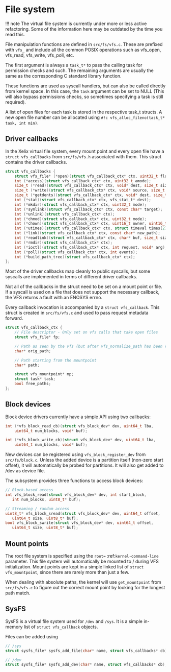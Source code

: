 # File system

!!! note
	The virtual file system is currently under more or less active refactoring. Some of the information here may be outdated by the time you read this.

File manipulation functions are defined in `src/fs/vfs.c`. These are prefixed with `vfs_` and include all the common POSIX operations such as vfs_open, vfs_read, vfs_write, vfs_poll, etc.

The first argument is always a `task_t*` to pass the calling task for permission checks and such. The remaining arguments are usually the same as the corresponding C standard library function.

These functions are used as syscall handlers, but can also be called directly from kernel space. In this case, the `task` argument can be set to NULL (This will also bypass permissions checks, so sometimes specifying a task is still required).

A list of open files for each task is stored in the respective task_t structs. A new open file number can be allocated using `#!c vfs_alloc_fileno(task_t* task, int min)`.

## Driver callbacks

In the Xelix virtual file system, every mount point and every open file have a `struct vfs_callbacks` from `src/fs/vfs.h` associated with them. This struct contains the driver callbacks.

```c
struct vfs_callbacks {
	struct vfs_file* (*open)(struct vfs_callback_ctx* ctx, uint32_t flags);
	int (*access)(struct vfs_callback_ctx* ctx, uint32_t amode);
	size_t (*read)(struct vfs_callback_ctx* ctx, void* dest, size_t size);
	size_t (*write)(struct vfs_callback_ctx* ctx, void* source, size_t size);
	size_t (*getdents)(struct vfs_callback_ctx* ctx, void* dest, size_t size);
	int (*stat)(struct vfs_callback_ctx* ctx, vfs_stat_t* dest);
	int (*mkdir)(struct vfs_callback_ctx* ctx, uint32_t mode);
	int (*symlink)(struct vfs_callback_ctx* ctx, const char* target);
	int (*unlink)(struct vfs_callback_ctx* ctx);
	int (*chmod)(struct vfs_callback_ctx* ctx, uint32_t mode);
	int (*chown)(struct vfs_callback_ctx* ctx, uint16_t owner, uint16_t group);
	int (*utimes)(struct vfs_callback_ctx* ctx, struct timeval times[2]);
	int (*link)(struct vfs_callback_ctx* ctx, const char* new_path);
	int (*readlink)(struct vfs_callback_ctx* ctx, char* buf, size_t size);
	int (*rmdir)(struct vfs_callback_ctx* ctx);
	int (*ioctl)(struct vfs_callback_ctx* ctx, int request, void* arg);
	int (*poll)(struct vfs_callback_ctx* ctx, int events);
	int (*build_path_tree)(struct vfs_callback_ctx* ctx);
};
```

Most of the driver callbacks map cleanly to public syscalls, but some syscalls are implemented in terms of different driver callbacks.

Not all of the callbacks in the struct need to be set on a mount point or file. If a syscall is used on a file that does not support the necessary callback, the VFS returns a fault with an ENOSYS errno.

Every callback invocation is accompanied by a `struct vfs_callback`. This struct is created in `src/fs/vfs.c` and used to pass request metadata forward.

```c
struct vfs_callback_ctx {
	// File descriptor - Only set on vfs calls that take open files
	struct vfs_file* fp;

	// Path as seen by the vfs (but after vfs_normalize_path has been run)
	char* orig_path;

	// Path starting from the mountpoint
	char* path;

	struct vfs_mountpoint* mp;
	struct task* task;
	bool free_paths;
};
```

## Block devices

Block device drivers currently have a simple API using two callbacks:


```c
int (*vfs_block_read_cb)(struct vfs_block_dev* dev, uint64_t lba,
	uint64_t num_blocks, void* buf);

int (*vfs_block_write_cb)(struct vfs_block_dev* dev, uint64_t lba,
	uint64_t num_blocks, void* buf);
```

New devices can be registered using `vfs_block_register_dev` from `src/fs/block.c`. Unless the added device is a partition itself (non-zero start offset), it will automatically be probed for partitions. It will also get added to /dev as device file.

The subsystem provides three functions to access block devices:

```c
// Block-based access
int vfs_block_read(struct vfs_block_dev* dev, int start_block,
   int num_blocks, uint8_t* buf);

// Streaming / random access
uint8_t* vfs_block_sread(struct vfs_block_dev* dev, uint64_t offset,
   uint64_t size, uint8_t* buf);
bool vfs_block_swrite(struct vfs_block_dev* dev, uint64_t offset,
   uint64_t size, uint8_t* buf);
```

## Mount points

The root file system is specified using the `root=` :ref:`kernel-command-line` parameter. This file system will automatically be mounted to / during VFS initialization. Mount points are kept in a simple linked list of `struct vfs_mountpoint`, since there are rarely more than just a few.

When dealing with absolute paths, the kernel will use `get_mountpoint` from `src/fs/vfs.c` to figure out the correct mount point by looking for the longest path match.

## SysFS

SysFS is a virtual file system used for `/dev` and `/sys`. It is a simple in-memory list of `struct vfs_callback` objects.

Files can be added using

```c
// /sys
struct sysfs_file* sysfs_add_file(char* name, struct vfs_callbacks* cb);

// /dev
struct sysfs_file* sysfs_add_dev(char* name, struct vfs_callbacks* cb);
```
